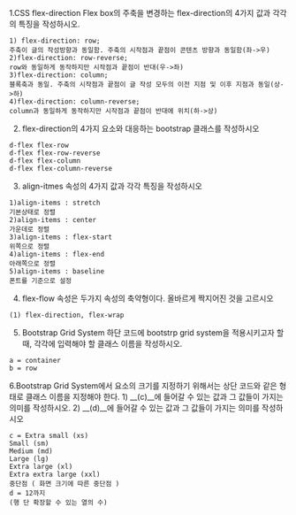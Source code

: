1.CSS flex-direction Flex box의 주축을 변경하는 flex-direction의 4가지 값과 각각의 특징을 작성하시오.

```
1) flex-direction: row; 
주축이 글의 작성방향과 동일함. 주축의 시작점과 끝점이 콘텐츠 방향과 동일함(좌->우)
2)flex-direction: row-reverse;
row와 동일하게 동작하지만 시작점과 끝점이 반대(우->좌)
3)flex-direction: column;
블록축과 동일. 주축의 시작점과 끝점이 글 작성 모두의 이전 지점 및 이후 지점과 동일(상->하)
4)flex-direction: column-reverse;
column과 동일하게 동작하지만 시작점과 끝점이 반대에 위치(하->상)
```





2. flex-direction의 4가지 요소와 대응하는 bootstrap 클래스를 작성하시오

```
d-flex flex-row
d-flex flex-row-reverse
d-flex flex-column
d-flex flex-column-reverse
```



3. align-itmes 속성의 4가지 값과 각각 특징을 작성하시오

```
1)align-items : stretch
기본상태로 정렬
2)align-items : center
가운데로 정렬
3)align-items : flex-start
위쪽으로 정렬
4)align-items : flex-end
아래쪽으로 정렬
5)align-items : baseline
폰트를 기준으로 설정
```





4. flex-flow 속성은 두가지 속성의 축약형이다. 올바르게 짝지어진 것을 고르시오

```
(1) flex-direction, flex-wrap
```





5. Bootstrap Grid System 하단 코드에 bootstrp grid system을 적용시키고자 할 때, 각각에 입력해야 할 클래스 이름을 작성하시오.

```
a = container
b = row
```



6.Bootstrap Grid System에서 요소의 크기를 지정하기 위해서는 상단 코드와 같은 형태로 클래스 이름을 지정해야 한다. 1) __(c)__에 들어갈 수 있는 값과 그 값들이 가지는 의미를 작성하시오.  2) __(d)__에 들어갈 수 있는 값과 그 값들이 가지는 의미를 작성하시오

```
c = Extra small (xs)
Small (sm)
Medium (md)
Large (lg)
Extra large (xl)
Extra extra large (xxl)
중단점 ( 화면 크기에 따른 중단점 )
d = 12까지
(행 단 확장할 수 있는 열의 수)
```



